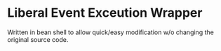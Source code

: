 # Liberal Event Exceution Wrapper

Written in bean shell to allow quick/easy modification w/o changing the original source code.
